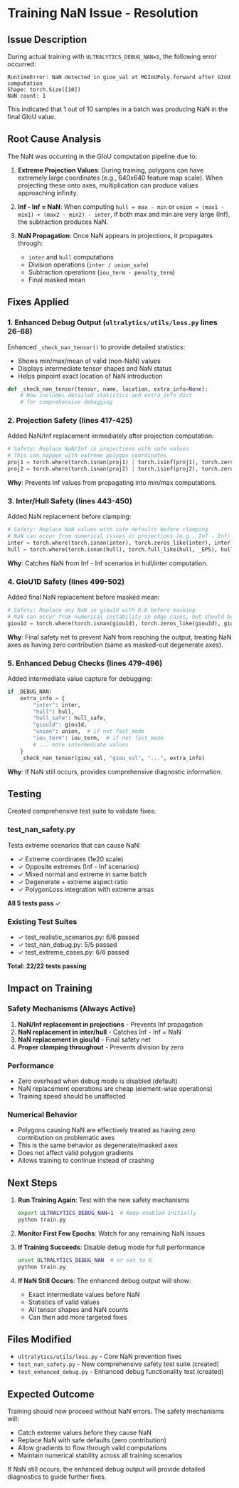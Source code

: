 # Training NaN Issue - Resolution

## Issue Description

During actual training with `ULTRALYTICS_DEBUG_NAN=1`, the following error occurred:

```
RuntimeError: NaN detected in giou_val at MGIoUPoly.forward after GIoU computation
Shape: torch.Size([10])
NaN count: 1
```

This indicated that 1 out of 10 samples in a batch was producing NaN in the final GIoU value.

## Root Cause Analysis

The NaN was occurring in the GIoU computation pipeline due to:

1. **Extreme Projection Values**: During training, polygons can have extremely large coordinates (e.g., 640x640 feature map scale). When projecting these onto axes, multiplication can produce values approaching infinity.

2. **Inf - Inf = NaN**: When computing `hull = max - min` or `union = (max1 - min1) + (max2 - min2) - inter`, if both max and min are very large (Inf), the subtraction produces NaN.

3. **NaN Propagation**: Once NaN appears in projections, it propagates through:
   - `inter` and `hull` computations
   - Division operations (`inter / union_safe`)
   - Subtraction operations (`iou_term - penalty_term`)
   - Final masked mean

## Fixes Applied

### 1. Enhanced Debug Output (`ultralytics/utils/loss.py` lines 26-68)

Enhanced `_check_nan_tensor()` to provide detailed statistics:
- Shows min/max/mean of valid (non-NaN) values
- Displays intermediate tensor shapes and NaN status
- Helps pinpoint exact location of NaN introduction

```python
def _check_nan_tensor(tensor, name, location, extra_info=None):
    # Now includes detailed statistics and extra_info dict
    # for comprehensive debugging
```

### 2. Projection Safety (lines 417-425)

Added NaN/Inf replacement immediately after projection computation:

```python
# Safety: Replace NaN/Inf in projections with safe values
# This can happen with extreme polygon coordinates
proj1 = torch.where(torch.isnan(proj1) | torch.isinf(proj1), torch.zeros_like(proj1), proj1)
proj2 = torch.where(torch.isnan(proj2) | torch.isinf(proj2), torch.zeros_like(proj2), proj2)
```

**Why**: Prevents Inf values from propagating into min/max computations.

### 3. Inter/Hull Safety (lines 443-450)

Added NaN replacement before clamping:

```python
# Safety: Replace NaN values with safe defaults before clamping
# NaN can occur from numerical issues in projections (e.g., Inf - Inf)
inter = torch.where(torch.isnan(inter), torch.zeros_like(inter), inter)
hull = torch.where(torch.isnan(hull), torch.full_like(hull, _EPS), hull)
```

**Why**: Catches NaN from Inf - Inf scenarios in hull/inter computation.

### 4. GIoU1D Safety (lines 499-502)

Added final NaN replacement before masked mean:

```python
# Safety: Replace any NaN in giou1d with 0.0 before masking
# NaN can occur from numerical instability in edge cases, but should be masked out anyway
giou1d = torch.where(torch.isnan(giou1d), torch.zeros_like(giou1d), giou1d)
```

**Why**: Final safety net to prevent NaN from reaching the output, treating NaN axes as having zero contribution (same as masked-out degenerate axes).

### 5. Enhanced Debug Checks (lines 479-496)

Added intermediate value capture for debugging:

```python
if _DEBUG_NAN:
    extra_info = {
        "inter": inter,
        "hull": hull,
        "hull_safe": hull_safe,
        "giou1d": giou1d,
        "union": union,  # if not fast_mode
        "iou_term": iou_term,  # if not fast_mode
        # ... more intermediate values
    }
    _check_nan_tensor(giou_val, "giou_val", "...", extra_info)
```

**Why**: If NaN still occurs, provides comprehensive diagnostic information.

## Testing

Created comprehensive test suite to validate fixes:

### test_nan_safety.py
Tests extreme scenarios that can cause NaN:
- ✓ Extreme coordinates (1e20 scale)
- ✓ Opposite extremes (Inf - Inf scenarios)
- ✓ Mixed normal and extreme in same batch
- ✓ Degenerate + extreme aspect ratio
- ✓ PolygonLoss integration with extreme areas

**All 5 tests pass** ✓

### Existing Test Suites
- ✓ test_realistic_scenarios.py: 6/6 passed
- ✓ test_nan_debug.py: 5/5 passed
- ✓ test_extreme_cases.py: 6/6 passed

**Total: 22/22 tests passing**

## Impact on Training

### Safety Mechanisms (Always Active)
1. **NaN/Inf replacement in projections** - Prevents Inf propagation
2. **NaN replacement in inter/hull** - Catches Inf - Inf = NaN
3. **NaN replacement in giou1d** - Final safety net
4. **Proper clamping throughout** - Prevents division by zero

### Performance
- Zero overhead when debug mode is disabled (default)
- NaN replacement operations are cheap (element-wise operations)
- Training speed should be unaffected

### Numerical Behavior
- Polygons causing NaN are effectively treated as having zero contribution on problematic axes
- This is the same behavior as degenerate/masked axes
- Does not affect valid polygon gradients
- Allows training to continue instead of crashing

## Next Steps

1. **Run Training Again**: Test with the new safety mechanisms
   ```bash
   export ULTRALYTICS_DEBUG_NAN=1  # Keep enabled initially
   python train.py
   ```

2. **Monitor First Few Epochs**: Watch for any remaining NaN issues

3. **If Training Succeeds**: Disable debug mode for full performance
   ```bash
   unset ULTRALYTICS_DEBUG_NAN  # or set to 0
   python train.py
   ```

4. **If NaN Still Occurs**: The enhanced debug output will show:
   - Exact intermediate values before NaN
   - Statistics of valid values
   - All tensor shapes and NaN counts
   - Can then add more targeted fixes

## Files Modified

- `ultralytics/utils/loss.py` - Core NaN prevention fixes
- `test_nan_safety.py` - New comprehensive safety test suite (created)
- `test_enhanced_debug.py` - Enhanced debug functionality test (created)

## Expected Outcome

Training should now proceed without NaN errors. The safety mechanisms will:
- Catch extreme values before they cause NaN
- Replace NaN with safe defaults (zero contribution)
- Allow gradients to flow through valid computations
- Maintain numerical stability across all training scenarios

If NaN still occurs, the enhanced debug output will provide detailed diagnostics to guide further fixes.
